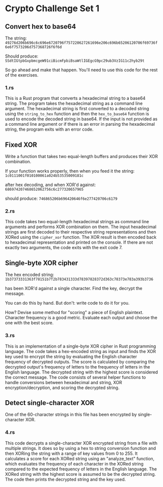 # Crypto Challenge Set 1

## Convert hex to base64
The string: `49276d206b696c6c696e6720796f757220627261696e206c696b65206120706f69736f6e6f7573206d757368726f6f6d`

Should produce: `SSdtIGtpbGxpbmcgeW91ciBicmFpbiBsaWtlIGEgcG9pc29ub3VzIG11c2hyb29t`

So go ahead and make that happen. You'll need to use this code for the rest of the exercises.

### 1.rs

This is a Rust program that converts a hexadecimal string to a base64 string. The program takes the hexadecimal string as a command line argument. The hexadecimal string is first converted to a decoded string using the `string_to_hex` function and then the `hex_to_base64` function is used to encode the decoded string in base64. If the input is not provided as a command line argument or if there is an error in parsing the hexadecimal string, the program exits with an error code.



## Fixed XOR
Write a function that takes two equal-length buffers and produces their XOR combination.

If your function works properly, then when you feed it the string: `1c0111001f010100061a024b53535009181c`

after hex decoding, and when XOR'd against: `686974207468652062756c6c277320657965`

should produce: `746865206b696420646f6e277420706c6179`

### 2.rs

This code takes two equal-length hexadecimal strings as command line arguments and performs XOR combination on them. The input hexadecimal strings are first decoded to their respective string representations and then XORed using the `cipher_xor` function. The XOR result is then encoded back to hexadecimal representation and printed on the console. If there are not exactly two arguments, the code exits with the exit code 7.

## Single-byte XOR cipher
The hex encoded string: `1b37373331363f78151b7f2b783431333d78397828372d363c78373e783a393b3736`

has been XOR'd against a single character. Find the key, decrypt the message.

You can do this by hand. But don't: write code to do it for you.

How? Devise some method for "scoring" a piece of English plaintext. Character frequency is a good metric. Evaluate each output and choose the one with the best score.

### 3.rs

This is an implementation of a single-byte XOR cipher in Rust programming language. The code takes a hex-encoded string as input and finds the XOR key used to encrypt the string by evaluating the English character frequency of decrypted outputs. The score is calculated by comparing the decrypted output's frequency of letters to the frequency of letters in the English language. The decrypted string with the highest score is considered the correct message. The code consists of several helper functions to handle conversions between hexadecimal and string, XOR encryption/decryption, and scoring the decrypted string.

## Detect single-character XOR
One of the 60-character strings in this file has been encrypted by single-character XOR.

### 4.rs

This code decrypts a single-character XOR encrypted string from a file with multiple strings. It does so by using a hex to string conversion function and then XORing the string with a range of key values from 0 to 255. It calculates a score for each XORed string using an "analyze_text" function, which evaluates the frequency of each character in the XORed string compared to the expected frequency of letters in the English language. The XORed string with the highest score is assumed to be the decrypted string. The code then prints the decrypted string and the key used.
